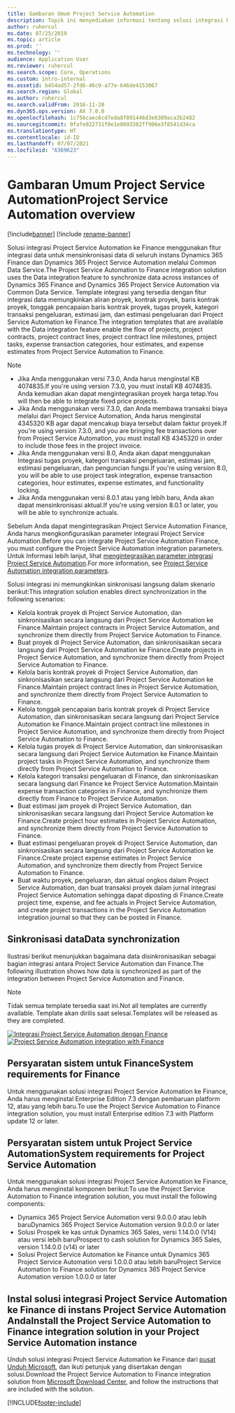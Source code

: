 ```yaml
---
title: Gambaran Umum Project Service Automation
description: Topik ini menyediakan informasi tentang solusi integrasi Dynamics 365 Project Service Automation ke Dynamics 365 Finance.
author: ruhercul
ms.date: 07/25/2019
ms.topic: article
ms.prod: ''
ms.technology: ''
audience: Application User
ms.reviewer: ruhercul
ms.search.scope: Core, Operations
ms.custom: intro-internal
ms.assetid: b454ad57-2fd6-46c9-a77e-646de4153067
ms.search.region: Global
ms.author: ruhercul
ms.search.validFrom: 2016-11-28
ms.dyn365.ops.version: AX 7.0.0
ms.openlocfilehash: 1c756caec6cd7eda8f891446d3e8309aca3b2482
ms.sourcegitcommit: 0fafe022731f0e1e8693382ff906e3f8541d34ca
ms.translationtype: HT
ms.contentlocale: id-ID
ms.lasthandoff: 07/07/2021
ms.locfileid: "6369623"
---
```

# <a name="project-service-automation-overview"></a><span data-ttu-id="3c1ec-103">Gambaran Umum Project Service Automation</span><span class="sxs-lookup"><span data-stu-id="3c1ec-103">Project Service Automation overview</span></span>

[!include[banner](../includes/banner.md)]
[!include [rename-banner](~/includes/cc-data-platform-banner.md)]

<span data-ttu-id="3c1ec-104">Solusi integrasi Project Service Automation ke Finance menggunakan fitur integrasi data untuk mensinkronisasi data di seluruh instans Dynamics 365 Finance dan Dynamics 365 Project Service Automation melalui Common Data Service.</span><span class="sxs-lookup"><span data-stu-id="3c1ec-104">The Project Service Automation to Finance integration solution uses the Data integration feature to synchronize data across instances of Dynamics 365 Finance and Dynamics 365 Project Service Automation via Common Data Service.</span></span> <span data-ttu-id="3c1ec-105">Template integrasi yang tersedia dengan fitur integrasi data memungkinkan aliran proyek, kontrak proyek, baris kontrak proyek, tonggak pencapaian baris kontrak proyek, tugas proyek, kategori transaksi pengeluaran, estimasi jam, dan estimasi pengeluaran dari Project Service Automation ke Finance.</span><span class="sxs-lookup"><span data-stu-id="3c1ec-105">The integration templates that are available with the Data integration feature enable the flow of projects, project contracts, project contract lines, project contract line milestones, project tasks, expense transaction categories, hour estimates, and expense estimates from Project Service Automation to Finance.</span></span>

> [!NOTE]
> - <span data-ttu-id="3c1ec-106">Jika Anda menggunakan versi 7.3.0, Anda harus menginstal KB 4074835.</span><span class="sxs-lookup"><span data-stu-id="3c1ec-106">If you're using version 7.3.0, you must install KB 4074835.</span></span> <span data-ttu-id="3c1ec-107">Anda kemudian akan dapat mengintegrasikan proyek harga tetap.</span><span class="sxs-lookup"><span data-stu-id="3c1ec-107">You will then be able to integrate fixed price projects.</span></span>
> - <span data-ttu-id="3c1ec-108">Jika Anda menggunakan versi 7.3.0, dan Anda membawa transaksi biaya melalui dari Project Service Automation, Anda harus menginstal 4345320 KB agar dapat mencakup biaya tersebut dalam faktur proyek.</span><span class="sxs-lookup"><span data-stu-id="3c1ec-108">If you're using version 7.3.0, and you are bringing fee transactions over from Project Service Automation, you must install KB 4345320 in order to include those fees in the project invoice.</span></span>
> - <span data-ttu-id="3c1ec-109">Jika Anda menggunakan versi 8.0, Anda akan dapat menggunakan Integrasi tugas proyek, kategori transaksi pengeluaran, estimasi jam, estimasi pengeluaran, dan penguncian fungsi.</span><span class="sxs-lookup"><span data-stu-id="3c1ec-109">If you're using version 8.0, you will be able to use project task integration, expense transaction categories, hour estimates, expense estimates, and functionality locking.</span></span>
> - <span data-ttu-id="3c1ec-110">Jika Anda menggunakan versi 8.0.1 atau yang lebih baru, Anda akan dapat mensinkronisasi aktual.</span><span class="sxs-lookup"><span data-stu-id="3c1ec-110">If you're using version 8.0.1 or later, you will be able to synchronize actuals.</span></span>

<span data-ttu-id="3c1ec-111">Sebelum Anda dapat mengintegrasikan Project Service Automation Finance, Anda harus mengkonfigurasikan parameter integrasi Project Service Automation.</span><span class="sxs-lookup"><span data-stu-id="3c1ec-111">Before you can integrate Project Service Automation Finance, you must configure the Project Service Automation integration parameters.</span></span> <span data-ttu-id="3c1ec-112">Untuk Informasi lebih lanjut, lihat [mengintegrasikan parameter integrasi Project Service Automation](PSA-parameters.md).</span><span class="sxs-lookup"><span data-stu-id="3c1ec-112">For more information, see [Project Service Automation integration parameters](PSA-parameters.md).</span></span>

<span data-ttu-id="3c1ec-113">Solusi integrasi ini memungkinkan sinkronisasi langsung dalam skenario berikut:</span><span class="sxs-lookup"><span data-stu-id="3c1ec-113">This integration solution enables direct synchronization in the following scenarios:</span></span>

- <span data-ttu-id="3c1ec-114">Kelola kontrak proyek di Project Service Automation, dan sinkronisasikan secara langsung dari Project Service Automation ke Finance.</span><span class="sxs-lookup"><span data-stu-id="3c1ec-114">Maintain project contracts in Project Service Automation, and synchronize them directly from Project Service Automation to Finance.</span></span>
- <span data-ttu-id="3c1ec-115">Buat proyek di Project Service Automation, dan sinkronisasikan secara langsung dari Project Service Automation ke Finance.</span><span class="sxs-lookup"><span data-stu-id="3c1ec-115">Create projects in Project Service Automation, and synchronize them directly from Project Service Automation to Finance.</span></span>
- <span data-ttu-id="3c1ec-116">Kelola baris kontrak proyek di Project Service Automation, dan sinkronisasikan secara langsung dari Project Service Automation ke Finance.</span><span class="sxs-lookup"><span data-stu-id="3c1ec-116">Maintain project contract lines in Project Service Automation, and synchronize them directly from Project Service Automation to Finance.</span></span>
- <span data-ttu-id="3c1ec-117">Kelola tonggak pencapaian baris kontrak proyek di Project Service Automation, dan sinkronisasikan secara langsung dari Project Service Automation ke Finance.</span><span class="sxs-lookup"><span data-stu-id="3c1ec-117">Maintain project contract line milestones in Project Service Automation, and synchronize them directly from Project Service Automation to Finance.</span></span>
- <span data-ttu-id="3c1ec-118">Kelola tugas proyek di Project Service Automation, dan sinkronisasikan secara langsung dari Project Service Automation ke Finance.</span><span class="sxs-lookup"><span data-stu-id="3c1ec-118">Maintain project tasks in Project Service Automation, and synchronize them directly from Project Service Automation to Finance.</span></span>
- <span data-ttu-id="3c1ec-119">Kelola kategori transaksi pengeluaran di Finance, dan sinkronisasikan secara langsung dari Finance ke Project Service Automation.</span><span class="sxs-lookup"><span data-stu-id="3c1ec-119">Maintain expense transaction categories in Finance, and synchronize them directly from Finance to Project Service Automation.</span></span>
- <span data-ttu-id="3c1ec-120">Buat estimasi jam proyek di Project Service Automation, dan sinkronisasikan secara langsung dari Project Service Automation ke Finance.</span><span class="sxs-lookup"><span data-stu-id="3c1ec-120">Create project hour estimates in Project Service Automation, and synchronize them directly from Project Service Automation to Finance.</span></span>
- <span data-ttu-id="3c1ec-121">Buat estimasi pengeluaran proyek di Project Service Automation, dan sinkronisasikan secara langsung dari Project Service Automation ke Finance.</span><span class="sxs-lookup"><span data-stu-id="3c1ec-121">Create project expense estimates in Project Service Automation, and synchronize them directly from Project Service Automation to Finance.</span></span>
- <span data-ttu-id="3c1ec-122">Buat waktu proyek, pengeluaran, dan aktual ongkos dalam Project Service Automation, dan buat transaksi proyek dalam jurnal integrasi Project Service Automation sehingga dapat diposting di Finance.</span><span class="sxs-lookup"><span data-stu-id="3c1ec-122">Create project time, expense, and fee actuals in Project Service Automation, and create project transactions in the Project Service Automation integration journal so that they can be posted in Finance.</span></span>

## <a name="data-synchronization"></a><span data-ttu-id="3c1ec-123">Sinkronisasi data</span><span class="sxs-lookup"><span data-stu-id="3c1ec-123">Data synchronization</span></span>

<span data-ttu-id="3c1ec-124">Ilustrasi berikut menunjukkan bagaimana data disinkronisasikan sebagai bagian integrasi antara Project Service Automation dan Finance.</span><span class="sxs-lookup"><span data-stu-id="3c1ec-124">The following illustration shows how data is synchronized as part of the integration between Project Service Automation and Finance.</span></span>

> [!NOTE]
> <span data-ttu-id="3c1ec-125">Tidak semua template tersedia saat ini.</span><span class="sxs-lookup"><span data-stu-id="3c1ec-125">Not all templates are currently available.</span></span> <span data-ttu-id="3c1ec-126">Template akan dirilis saat selesai.</span><span class="sxs-lookup"><span data-stu-id="3c1ec-126">Templates will be released as they are completed.</span></span>

<span data-ttu-id="3c1ec-127">[![Integrasi Project Service Automation dengan Finance](./media/PSA-integration.png)](./media/PSA-integration.png)</span><span class="sxs-lookup"><span data-stu-id="3c1ec-127">[![Project Service Automation integration with Finance](./media/PSA-integration.png)](./media/PSA-integration.png)</span></span>

## <a name="system-requirements-for-finance"></a><span data-ttu-id="3c1ec-128">Persyaratan sistem untuk Finance</span><span class="sxs-lookup"><span data-stu-id="3c1ec-128">System requirements for Finance</span></span>

<span data-ttu-id="3c1ec-129">Untuk menggunakan solusi integrasi Project Service Automation ke Finance, Anda harus menginstal Enterprise Edition 7.3 dengan pembaruan platform 12, atau yang lebih baru.</span><span class="sxs-lookup"><span data-stu-id="3c1ec-129">To use the Project Service Automation to Finance integration solution, you must install Enterprise edition 7.3 with Platform update 12 or later.</span></span>

## <a name="system-requirements-for-project-service-automation"></a><span data-ttu-id="3c1ec-130">Persyaratan sistem untuk Project Service Automation</span><span class="sxs-lookup"><span data-stu-id="3c1ec-130">System requirements for Project Service Automation</span></span>

<span data-ttu-id="3c1ec-131">Untuk menggunakan solusi integrasi Project Service Automation ke Finance, Anda harus menginstal komponen berikut:</span><span class="sxs-lookup"><span data-stu-id="3c1ec-131">To use the Project Service Automation to Finance integration solution, you must install the following components:</span></span>

- <span data-ttu-id="3c1ec-132">Dynamics 365 Project Service Automation versi 9.0.0.0 atau lebih baru</span><span class="sxs-lookup"><span data-stu-id="3c1ec-132">Dynamics 365 Project Service Automation version 9.0.0.0 or later</span></span>
- <span data-ttu-id="3c1ec-133">Solusi Prospek ke kas untuk Dynamics 365 Sales, versi 1.14.0.0 (V14) atau versi lebih baru</span><span class="sxs-lookup"><span data-stu-id="3c1ec-133">Prospect to cash solution for Dynamics 365 Sales, version 1.14.0.0 (v14) or later</span></span>
- <span data-ttu-id="3c1ec-134">Solusi Project Service Automation ke Finance untuk Dynamics 365 Project Service Automation versi 1.0.0.0 atau lebih baru</span><span class="sxs-lookup"><span data-stu-id="3c1ec-134">Project Service Automation to Finance solution for Dynamics 365 Project Service Automation version 1.0.0.0 or later</span></span>

## <a name="install-the-project-service-automation-to-finance-integration-solution-in-your-project-service-automation-instance"></a><span data-ttu-id="3c1ec-135">Instal solusi integrasi Project Service Automation ke Finance di instans Project Service Automation Anda</span><span class="sxs-lookup"><span data-stu-id="3c1ec-135">Install the Project Service Automation to Finance integration solution in your Project Service Automation instance</span></span>

<span data-ttu-id="3c1ec-136">Unduh solusi integrasi Project Service Automation ke Finance dari [pusat Unduh Microsoft](https://www.microsoft.com/download/details.aspx?id=57016), dan ikuti petunjuk yang disertakan dengan solusi.</span><span class="sxs-lookup"><span data-stu-id="3c1ec-136">Download the Project Service Automation to Finance integration solution from [Microsoft Download Center](https://www.microsoft.com/download/details.aspx?id=57016), and follow the instructions that are included with the solution.</span></span>


[!INCLUDE[footer-include](../includes/footer-banner.md)]